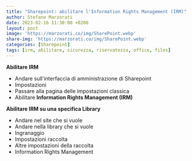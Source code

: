 ```yaml
---
title: "Sharepoint: abilitare l'Information Rights Management (IRM)"
author: Stefano Marzorati
date: 2023-02-16 11:30:00 +0200
layout: post
image: 'https://marzorati.co/img/SharePoint.webp'
share-img: 'https://marzorati.co/img/SharePoint.webp'
categories: [Sharepoint]
tags: [irm, abilitare, sicurezza, riservatezza, office, files]
---
```

**Abilitare IRM**
- Andare sull'interfaccia di amministrazione di Sharepoint
- Impostazioni
- Passare alla pagina delle impostazioni classica
- Abilitare **Information Rights Management (IRM)**

**Abilitare IRM su una specifica Library**
- Andare nel site che si vuole
- Andare nella library che si vuole
- Ingranaggio
- Impostazioni raccolta
- Altre impostazioni della raccolta
- Information Rights Management

